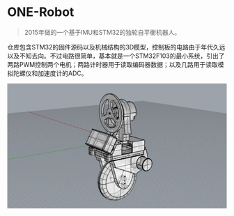 # ONE-Robot
> 2015年做的一个基于IMU和STM32的独轮自平衡机器人。

仓库包含STM32的固件源码以及机械结构的3D模型，控制板的电路由于年代久远以及不知去向。不过电路很简单，基本就是一个STM32F103的最小系统，引出了两路PWM控制两个电机；两路计时器用于读取编码器数据；以及几路用于读取模拟陀螺仪和加速度计的ADC。

![one1](img/one1.jpg)